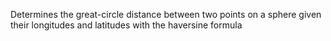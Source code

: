 Determines the great-circle distance between two points on a sphere given their longitudes and latitudes with the
haversine formula
